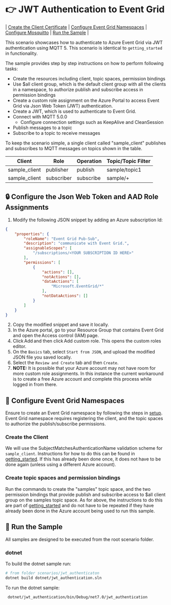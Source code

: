 # :point_right: JWT Authentication to Event Grid

| [Create the Client Certificate](#lock-create-the-client-certificate) | [Configure Event Grid Namespaces](#triangular_ruler-configure-event-grid-namespaces) | [Configure Mosquitto](#fly-configure-mosquitto) | [Run the Sample](#game_die-run-the-sample) |

This scenario showcases how to authenticate to Azure Event Grid via JWT authentication using MQTT 5. This scenario is identical to `getting_started` in functionality.

The sample provides step by step instructions on how to perform following tasks:

- Create the resources including client, topic spaces, permission bindings
- Use $all client group, which is the default client group with all the clients in a namespace, to authorize publish and subscribe access in permission bindings
- Create a custom role assignment on the Azure Portal to access Event Grid via Json Web Token (JWT) authentication.
- Create a JWT, which is used to authenticate to Event Grid.
- Connect with MQTT 5.0.0
  - Configure connection settings such as KeepAlive and CleanSession
- Publish messages to a topic
- Subscribe to a topic to receive messages

To keep the scenario simple, a single client called "sample_client" publishes and subscribes to MQTT messages on topics shown in the table.  

|Client|Role|Operation|Topic/Topic Filter|
|------|----|---------|------------------|
|sample_client|publisher|publish|sample/topic1|
|sample_client|subscriber|subscribe|sample/+|


##  :lock: Configure the Json Web Token and AAD Role Assignments

1. Modify the following JSON snippet by adding an Azure subscription Id:

```json
{ 
    "properties": { 
        "roleName": "Event Grid Pub-Sub", 
        "description": "communicate with Event Grid.", 
        "assignableScopes": [ 
            "/subscriptions/<YOUR SUBSCRIPTION ID HERE>"    
        ], 
        "permissions": [ 
            { 
                "actions": [], 
                "notActions": [], 
                "dataActions": [ 
                    "Microsoft.EventGrid/*" 
                ], 
                "notDataActions": [] 
            } 
        ] 
    } 
} 
```
2. Copy the modified snippet and save it locally.
3. In the Azure portal, go to your Resource Group that contains Event Grid and open the Access control (IAM) page. 
4. Click Add and then click Add custom role. This opens the custom roles editor. 
5. On the `Basics` tab, select `Start from JSON`, and upload the modified JSON file you saved locally.
6. Select the `Review and Create` tab and then `Create`.
7. **NOTE:** It is possible that your Azure account may not have room for more custom role assignments. In this instance the current workaround is to create a free Azure account and complete this process while logged in from there.

## :triangular_ruler: Configure Event Grid Namespaces

Ensure to create an Event Grid namespace by following the steps in [setup](../setup).  Event Grid namespace requires registering the client, and the topic spaces to authorize the publish/subscribe permissions.

### Create the Client

We will use the SubjectMatchesAuthenticationName validation scheme for `sample_client`. Instructions for how to do this can be found in [getting_started](../getting_started). If this has already been done once, it does not have to be done again (unless using a different Azure account).

### Create topic spaces and permission bindings
Run the commands to create the "samples" topic space, and the two permission bindings that provide publish and subscribe access to $all client group on the samples topic space. As for above, the instructions to do this are part of [getting_started](../getting_started) and do not have to be repeated if they have already been done in the Azure account being used to run this sample.

## :game_die: Run the Sample

All samples are designed to be executed from the root scenario folder.

### dotnet

To build the dotnet sample run:

```bash
# from folder scenarios/jwt_authenticaton
dotnet build dotnet/jwt_authentication.sln 
```

To run the dotnet sample:

```bash
 dotnet/jwt_authentication/bin/Debug/net7.0/jwt_authentication
```
